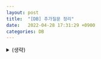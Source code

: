 ```yaml
---
layout: post
title:  "[DB] 추가질문 정리"
date:   2022-04-28 17:31:29 +0900
categories: DB
---
```


<details>
<summary>(생략)</summary>
<div markdown="1">

#### 목차
- 데이터베이스의 성능
- SQL injection
- CAP 이론
- 저장 방식에 따른 NoSQL 분류
- 확장 개념
- 정규화
- 인덱스
- 트랜잭션
- Statement vs PreparedStatement

# 데이터베이스의 성능?

데이터베이스의 성능 이슈는 디스크 I/O 를 어떻게 줄이느냐에서 시작된다. 디스크 I/O 란 디스크 드라이브의 플래터(원판)을 돌려서 읽어야 할 데이터가 저장된 위치로 디스크 헤더를 이동시킨 다음 데이터를 읽는 것을 의미한다. 이 때 데이터를 읽는데 걸리는 시간은 디스크 헤더를 움직여서 읽고 쓸 위치로 옮기는 단계에서 결정된다. 즉 디스크의 성능은 디스크 헤더의 위치 이동 없이 얼마나 많은 데이터를 한 번에 기록하느냐에 따라 결정된다고 볼 수 있다.

그렇기 때문에 순차 I/O 가 랜덤 I/O 보다 빠를 수 밖에 없다. 하지만 현실에서는 대부분의 I/O 작업이 랜덤 I/O 이다. 랜덤 I/O 를 순차 I/O 로 바꿔서 실행할 수는 없을까? 이러한 생각에서부터 시작되는 데이터베이스 쿼리 튜닝은 랜덤 I/O 자체를 줄여주는 것이 목적이라고 할 수 있다.

# SQL injection

- 해커에 의해 조작된 SQL 쿼리문이 데이터베이스에 그대로 전달되어 비정상적 명령을 실행시키는 공격 기법을 말한다.

**공격 방법**

- 인증 우회 : 비밀번호를 입력하며 쿼리를 넣는 등
- 데이터 노출 : 시스템에서 발생하는 에러 메시지를 이용해 공격

**방어 방법**

- **input 값을 받을 때, 특수 문자 여부 검사하기**
- (View를 활용해) **SQL 서버 오류 발생 시, 해당하는 에러 메시지 감추기**
- **prepare statement 사용하기 (특수문자를 자동으로 escaping 해준다)**

# CAP 이론

CAP 정리에 의하면 시스템은 일관성, 가용성, 분단 허용성 중에서, 두 가지 속성만 가질 수 있다.

- **일관성(Consistency)**
    
    데이터를 저장하는 장비가 여러대라도 모든 장비에서 동일한 데이터가 저장되어 있어야 한다는 것이다. ACID 원리에서 의미하는 것과 같다. 따라서 트랜잭션 또는 비슷한 매커니즘이 필요하다.
    
- **가용성(Availability)**
    
    죽지 않은 상태의 모든 서버는 클라이언트에게 항상 정상 처리 응답을 보내주어야 한다는 것을 의미한다. 클라이언트가 읽기, 쓰기 요청을 하면 제대로 읽고 쓰는 작업을 해야한다. 현재 시스템에 문제가 있어서 읽을 수 없다고 보내면 가용성이 보장되지 않는 것을 뜻한다.
    
- **네트워크 분할 허용성(Partition tolerance)**
    
    클러스터가 여러 대 동작하고 있을 때, 해당 클러스터 사이에 접속이 단절되어 서로 통신을 할 수 없는 상황에서도 시스템이 잘 동작해야 한다는 것이다.
    

관계형 데이터베이스는 CA 시스템이다(동시에 다량의 서버를 운용하는 클러스터링에 적합하지 않은 이유). 대부분의 NoSQL은 CP나 AP 시스템이다. 참고로, 대용량의 분산 시스템을 구축하는데에는 CP보다도 AP가 알맞다.

# **저장 방식에 따른 NoSQL 분류**

`Key-Value Model`, `Document Model`, `Column Model`, `Graph Model`로 분류할 수 있다.

# **확장 개념**

두 데이터베이스를 비교할 때 중요한 Scaling 개념도 존재한다. 데이터베이스 서버의 확장성은 **수직적** 확장과 **수평적** 확장으로 나누어진다.

- 수직적 확장 : 단순히 데이터베이스 서버의 성능을 향상시키는 것(ex. CPU 업그레이드)
- 수평적 확장 : 더 많은 서버가 추가되고 데이터베이스가 전체적으로 분산됨을 의미한다.(하나의 데이터베이스에서 작동하지만, 여러 호스트에서 작동)

데이터 저장 방식으로 인해 SQL DB는 일반적으로 수직적 확장만 지원한다. 수평적 확장은 NoSQL DB에서만 가능하다.

# 정규화

정규화를 해야 하는 이유는 잘못된 테이블 설계로 인해 Anomaly(이상 현상)가 나타나기 때문이다.

한 릴레이션에 여러 엔티티의 애트리뷰트들을 혼합하게 되면 정보가 중복 저장되며 저장 공간을 낭비하고, 다음 이상이 생길 수 있다. 

- **삽입 이상(Insertion Anomaly) : 불필요한 데이터를 추가해야 삽입할 수 있는 상황**
- **갱신 이상(Update Anomaly) : 일부의 테이블에서만 변경되어 데이터가 불일치하는 모순의 문제**
- **삭제 이상(Deletion Anomaly) : 튜플 삭제로 인해 꼭 필요한 데이터까지 함께 삭제되는 문제**

따라서 정규화는 데이터베이스에서 중복을 최소화하기 위해 데이터를 구조화하는 작업이다. 구체적으로는 **나쁜** 릴레이션의 속성들을 좋은 작은 릴레이션으로 나눈다. 

- **‘나쁜 릴레이션’은 어떻게 파악하는가?** 엔티티를 구성하고 있는 속성 간에 함수적 종속성(Functional Dependency)을 판단한다. 판단된 함수적 종속성은 좋은 릴레이션 설계의 정형적 기준으로 사용된다. 즉, 각각의 정규형마다 어떠한 함수적 종속성을 만족하는지에 따라 정규형이 정의되고, 그 정규형을 만족하지 못하는 정규형을 나쁜 릴레이션으로 파악한다.
- **함수적 종속성이란? 어떤** 릴레이션의 X와 Y를 각각 속성의 부분집합이라고 가정해봅니다. 여기서 X의 값을 알면 Y의 값을 바로 식별할 수 있고, X의 값에 Y의 값이 달라질 때, **Y는 X에 함수적 종속**이라고 합니다

정규화 과정을 거치게 되면 정규형을 만족하게 된다. 정규형이란 특정 조건을 만족하는 릴레이션의 스키마의 형태를 말한다.

- **각각의 정규형은 어떠한 조건을 만족해야 하는가?**
    1. 분해의 대상인 분해 집합 D 는 **무손실 조인**을 보장해야 한다.
    2. 분해 집합 D 는 함수적 종속성을 보존해야 한다.

#### **제 1 정규형**

애트리뷰트의 도메인이 오직 `원자값`만을 포함하고, 튜플의 모든 애트리뷰트가 도메인에 속하는 하나의 값을 가져야 한다. 즉, 복합 애트리뷰트, 다중값 애트리뷰트, 중첩 릴레이션 등 비 원자적인 애트리뷰트들을 허용하지 않는 릴레이션 형태를 말한다.

#### **제 2 정규형**

모든 비주요 애트리뷰트들이 주요 애트리뷰트에 대해서 **완전 함수적 종속이면** 제 2 정규형을 만족한다고 볼 수 있다. 완전 함수적 종속이란 `X -> Y` 라고 가정했을 때, X 의 어떠한 애트리뷰트라도 제거하면 더 이상 함수적 종속성이 성립하지 않는 경우를 말한다. 즉, 키가 아닌 열들이 각각 후보키에 대해 결정되는 릴레이션 형태를 말한다.

#### **제 3 정규형**

어떠한 비주요 애트리뷰트도 기본키에 대해서 **이행적으로 종속되지 않으면** 제 3 정규형을 만족한다고 볼 수 있다. 이행 함수적 종속이란 `X - >Y`, `Y -> Z`의 경우에 의해서 추론될 수 있는 `X -> Z`의 종속관계를 말한다. 즉, 비주요 애트리뷰트가 비주요 애트리뷰트에 의해 종속되는 경우가 없는 릴레이션 형태를 말한다.

#### **BCNF(Boyce-Codd) 정규형**

여러 후보 키가 존재하는 릴레이션에 해당하는 정규화 내용이다. 복잡한 식별자 관계에 의해 발생하는 문제를 해결하기 위해 제 3 정규형을 보완하는데 의미가 있다. 비주요 애트리뷰트가 후보키의 일부를 결정하는 분해하는 과정을 말한다.

*각 정규형은 그의 선행 정규형보다 더 엄격한 조건을 갖는다.*

- 모든 제 2 정규형 릴레이션은 제 1 정규형을 갖는다.
- 모든 제 3 정규형 릴레이션은 제 2 정규형을 갖는다.
- 모든 BCNF 정규형 릴레이션은 제 3 정규형을 갖는다.

수많은 정규형이 있지만 관계 데이터베이스 설계의 목표는 각 릴레이션이 3NF(or BCNF)를 갖게 하는 것이다.

#### 정규화의 장점

- 이상 현상 제거
- 정규화된 데이터베이스 구조는 새로운 데이터 형의 추가로 인한 확장 시, 그 구조를 변경하지 않아도 되거나 일부만 변경해도 된다. 이는 연동된 응용 프로그램에 최소한의 영향만을 미쳐 프로그램의 생명을 연장시킨다.
- 현실 세계에서의 개념들과 관계들을 반영하기 때문에 사용자에게 더욱 의미있는 데이터모델을 제공한다.

#### 정규화의 단점

- 릴레이션의 분해로 인해 JOIN 연산이 많아져 질의 응답 시간이 느려질 수 있다. 조금 덧붙이자면, 정규화를 수행한다는 것은 데이터를 결정하는 결정자에 의해 함수적 종속을 가지고 있는 일반 속성을 의존자로 하여 입력/수정/삭제 이상을 제거하는 것이다. 데이터의 중복 속성을 제거하고 결정자에 의해 동일한 의미의 일반 속성이 하나의 테이블로 집약되므로 한 테이블의 데이터 용량이 최소화되는 효과가 있다. 따라서 정규화된 테이블은 데이터를 처리할 때 속도가 빨라질 수도 있고 느려질 수도 있는 특성이 있다.

#### 반정규화 ****(De-normalization, 비정규화)****

조인이 많이 발생하여 성능 저하가 나타나는 경우에 반정규화를 적용하는 전략이 필요하다.

정규화된 엔티티, 속성, 관계를 중복 통합, 분리 등을 수행하는 데이터 모델링 기법이다. 디스크 I/O 량이 많아서 조회 시 성능이 저하되거나, 테이블끼리의 경로가 너무 멀어 조인으로 인한 성능 저하가 예상되거나, 칼럼을 계산하여 조회할 때 성능이 저하될 것이 예상되는 경우 반정규화를 수행하게 된다. 일반적으로 조회에 대한 처리 성능이 중요하다고 판단될 때 부분적으로 반정규화를 고려하게 된다.

- **반정규화의 대상**
    1. 자주 사용되는 테이블에 액세스하는 프로세스의 수가 가장 많고, 항상 일정한 범위만을 조회하는 경우
    2. 테이블에 대량 데이터가 있고 대량의 범위를 자주 처리하는 경우, 성능 상 이슈가 있을 경우
    3. 테이블에 지나치게 조인을 많이 사용하게 되어 데이터를 조회하는 것이 기술적으로 어려울 경우
- **주의할 점**

반정규화를 과도하게 적용하다 보면 데이터의 무결성이 깨질 수 있다. 또한 입력, 수정, 삭제의 질의문에 대한 응답 시간이 늦어질 수 있다.

# 인덱스

- RDBMS에서 검색 속도를 높이기 위해 사용하는 하나의 기술, 색인이다.
- Table의 컬럼을 색인화(따로 파일로 저장)하여 검색시 해당 Table을 full scan하는게 아니라 색인화 되어있는 INDEX 파일을 검색하여 검색 속도를 빠르게 한다.
- Tree 구조로 색인화하며, RDBMS에서 사용하는 INDEX는 Balance Search Tree를 사용한다. Hash 인덱스 알고리즘이라는 것도 있지만 부등호 연산이 어려워 주로 메모리 기반의 데이터베이스에서만 많이 사용한다.

#### **INDEX의 원리**

INDEX를 해당 컬럼에 주게 되면 초기 Table 생성시, **FRM, MYD, MYI** 3개의 파일이 만들어진다.

- FRM : 테이블 구조가 저장되어 있는 파일
- MYD : 실제 데이터가 있는 파일
- MYI : INDEX 정보가 들어있는 파일

INDEX를 사용하지 않는 경우, MYI가 비어 있다. INDEX를 해당 컬럼에 만들게 되면 해당 컬럼을 따로 인덱싱하여 MYI 파일에 입력한다.

이후에 사용자가 SELECT 쿼리로 INDEX를 사용하는 쿼리를 사용시 해당 Table을 검색하는 것이 아니라 MYI 파일의 내용을 검색한다. 만약, INDEX를 사용하지 않은 SELECT 쿼리라면 해당 Table Full scan하여 모두 검색한다.

#### PRIMARY INDEX

프라이머리 키 값이 비슷한 레코드끼리 묶어서 저장하는 것을 클러스터드 인덱스라고 표현한다. 클러스터드 인덱스에서는 프라이머리 키 값에 의해 레코드의 저장 위치가 결정되며 프라이머리 키 값이 변경되면 그 레코드의 물리적인 저장 위치 또한 변경되어야 한다. 

클러스터드 인덱스는 테이블 당 한 개만 생성할 수 있다. 프라이머리 키에 대해서만 적용되기 때문이다. 이에 반해 non 클러스터드 인덱스(SECONDARY INDEX)는 테이블 당 여러 개를 생성할 수 있다.

#### **COMPOSITE INDEX**

두개 이상의 속성을 묶어 키로 사용하는 경우다. 인덱스로 설정하는 필드의 속성이 중요하다. title, author 순서로 인덱스를 설정한다면 title 을 검색하는 경우, index 를 생성한 효과를 볼 수 있지만, author 만으로 검색하는 경우, index 를 생성한 것이 소용이 없어진다.

#### **장점**

- 검색과 정렬 속도를 향상시킨다.
    - 정렬된 상태를 유지해야 하기 때문에 DELETE, INSERT, UPDATE 쿼리는 INDEX 사용시 오히려 좀 느려진다.
- 테이블 행의 고유성을 강화시킬 수 있다.
- 테이블의 기본키는 자동으로 인덱스된다.
- 필드 중에는 데이터 형식 때문에 인덱스 될 수 없는 필드도 있다.
- 여러 필드로 이루어진(다중 필드)인덱스를 사용하면 첫 필드 값이 같은 레코드도 구분할 수 있다. 참고로 액세스에서 다중 필드 인덱스는 최대 10개의 필드를 포함할 수 있다.

#### **단점**

- 인덱스를 만들면 .mdb 파일 크기가 늘어난다.
- 사용자가 한 페이지를 동시에 수정할 수 있는 병행성이 줄어든다.
- 인덱스된 필드에서 데이터를 업데이트하거나 **레코드를 추가 또는 삭제할 때 성능이 떨어진다.**
- 인덱스가 데이터베이스 공간을 차지해 DB의 10% 내외의 공간이 추가로 필요하다.
- 인덱스를 생성하는데 시간이 많이 소요될 수 있다.
- **데이터 변경 작업이 자주 일어날 경우에 인덱스를 재작성해야 할 필요가 있기에 성능에 영향을 끼칠 수 있다.**

인덱스를 추가하면 쿼리 속도가 1초 정도 빨라지지만, 데이터 행을 추가하는 속도는 2초 정도 느려지게 되어 여러 사용자가 사용하는 경우, 레코드 잠금 문제가 발생할 수 있다.

또, 다른 필드에 대한 인덱스를 만들게 되면 성능이 별로 향상되지 않을 수도 있다.  가장 고유한 값을 갖는 필드만 인덱스해야 한다.

#### **[사용하면 좋은 경우]**

1. Where절에서 자주 사용되는 Column
    - WHERE절에 사용되는 칼럼이라고 전부 인덱스로 생성하면 데이터 저장 성능이 떨어지고 인덱스의 크기가 비대해져서 오히려 역효과만 불러올 수 있다.
2. 외래키가 사용되는 Column
3. Join에 자주 사용되는 Column

#### **[Index 사용을 피해야 하는 경우]**

- Data 중복도가 높은 Column
- DML이 자주 일어나는 Column

#### **DML에 취약**

1. INSERT
    - **indext split** : 인덱스의 Block들이 하나에서 두개로 나누어지는 현상.
    - 인덱스는 데이터가 순서대로 정렬되어야 한다. 기존 블록에 여유 공간이 없는 상황에서 그 블록에 새로운 데이터가 입력되어야 할 경우, 오라클이 기존 블록의 내용 중 일부를 새 블록에다가 기록한 후, 기존 블록에 빈 공간을 만들어서 새로운 데이터를 추가하게 된다.
    - 성능면에서 매우 불리하다.
        - Index split은 새로운 블록을 할당받고 Key를 옮기는 복잡한 작업을 수행한다. 모든 수행 과정이 Redo에 기록되고 많은 양의 Redo를 유발한다.
        - Index split이 이루어지는 동안 해당 블록에 대해 키 값이 변경되면 안되므로 DML이 블로킹된다.
2. DELETE
    - 테이블에서 데이터가 Delete될 경우, 지워지고 다른 데이터가 그 공간을 사용할 수 있다.
    - **index에서 데이터가 delete될 경우, 데이터가 지워지지 않고 사용 안됨 표시만 해둔다.**
    - 즉, row 수가 그대로이며, 테이블에 데이터가 1만건 있어도 인덱스에는 2만건이 있을 수 있다는 뜻이다.
    - 인덱스를 사용해도 수행 속도를 기대하기 힘들다.
3. UPDATE
    - **인덱스에는 Update 개념이 없다.**
    - 테이블에 update가 발생할 경우, 인덱스에서는 delete가 먼저 발생한 후 새로운 작업의 insert 작업이 발생한다.
    - **delete와 insert 두 개의 작업이 인덱스에서 동시에 일어나 다른 DML보다 더 큰 부하를 주게 된다.**

# 트랜잭션

#### 트랜잭션의 상태

![Untitled](/public/img/DB/Lec11/Untitled.png)

#### **트랜잭션을 사용할 때 주의할 점**

트랜잭션은 꼭 필요한 최소의 코드에만 적용하는 것이 좋다. 즉 트랜잭션의 범위를 최소화하라는 의미다. 일반적으로 데이터베이스 커넥션은 개수가 제한적이다. 그런데 각 단위 프로그램이 커넥션을 소유하는 시간이 길어진다면 사용 가능한 여유 커넥션의 개수는 줄어들게 된다. 그러다 어느 순간에는 각 단위 프로그램에서 커넥션을 가져가기 위해 기다려야 하는 상황이 발생할 수도 있는 것이다

#### **교착 상태의 빈도를 낮추는 방법**

복수의 트랜잭션을 사용하다보면 교착상태가 일어날수 있다. (개념 생략)

- 트랜잭션을 자주 커밋한다.
- 트랜잭션들이 동일한 테이블 순으로 접근하게 한다.
- 읽기 잠금 획득 (SELECT ~ FOR UPDATE)의 사용을 피한다.
- 한 테이블의 복수 행을 복수의 연결에서 순서 없이 갱신하면 교착상태가 발생하기 쉽다, 이 경우에는 테이블 단위의 잠금을 획득해 갱신을 직렬화 하면 동시성을 떨어지지만 교착상태를 회피할 수 있다

# **Statement vs PreparedStatement**

가장 큰 차이점은 캐시(cache) 사용여부이다. 쿼리는 다음 과정을 거쳐 처리되는데:

1. 쿼리 분석 (Parse the incoming SQL query)
2. 컴파일 (Compile the SQL query)
3. Plan/optimize the data acquisition path
4. 실행 (Execute the optimized query / acquire and return data)

Statement를 사용하면 매번 쿼리를 수행할 때마다 1~4 단계를 거친다. PreparedStatement는 1~3 단계를 pre-execute 하고 캐시에 담아 재사용을 한다.

- **비교**
    
    우선 속도 면에서 Prepared Statement가 빠르다고 알려져 있다. 이유는 쿼리를 수행하기 전에 이미 쿼리가 컴파일 되어 있으며, 반복 수행의 경우 프리 컴파일된 쿼리를 통해 수행이 이루어지기 때문이다.
    
    `Statement`에는 보통 변수를 설정하고 바인딩하는 `static sql`이 사용되고 `Prepared Statement`에서는 쿼리 자체에 조건이 들어가는 `dynamic sql`이 사용된다. `PreparedStatement`가 파싱 타임을 줄여주는 것은 분명하지만 `dynamic sql`을 사용하는데 따르는 퍼포먼스 저하를 고려하지 않을 수 없다.
    
    하지만 성능을 고려할 때 시간 부분에서 가장 큰 비중을 차지하는 것은 테이블에서 레코드(row)를 가져오는 과정이고 SQL 문을 파싱하는 시간은 이 시간의 10 분의 1 에 불과하다. 그렇기 때문에 `SQL Injection` 등의 문제를 보완해주는 `PreparedStatement`를 사용하는 것이 옳다.


</div>
</details>